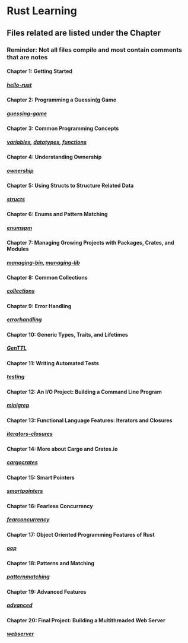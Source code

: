 # Rust Learning
## Files related are listed under the Chapter
### Reminder: Not all files compile and most contain comments that are notes
#### Chapter 1: Getting Started
##### [hello-rust](https://github.com/ryrysmiley/Rust_Final_Project/tree/main/RustLearning/hello-rust)
#### Chapter 2: Programming a Guessin(g Game
##### [guessing-game](https://github.com/ryrysmiley/Rust_Final_Project/tree/main/RustLearning/guessing-game)
#### Chapter 3: Common Programming Concepts
##### [variables](https://github.com/ryrysmiley/Rust_Final_Project/tree/main/RustLearning/variables), [datatypes](https://github.com/ryrysmiley/Rust_Final_Project/tree/main/RustLearning/datatypes), [functions](https://github.com/ryrysmiley/Rust_Final_Project/tree/main/RustLearning/functions)
#### Chapter 4: Understanding Ownership
##### [ownership](https://github.com/ryrysmiley/Rust_Final_Project/tree/main/RustLearning/ownership)
#### Chapter 5: Using Structs to Structure Related Data
##### [structs](https://github.com/ryrysmiley/Rust_Final_Project/tree/main/RustLearning/structs)
#### Chapter 6: Enums and Pattern Matching
##### [enumspm](https://github.com/ryrysmiley/Rust_Final_Project/tree/main/RustLearning/enumspm)
#### Chapter 7: Managing Growing Projects with Packages, Crates, and Modules
##### [managing-bin](https://github.com/ryrysmiley/Rust_Final_Project/tree/main/RustLearning/managing-bin), [managing-lib](https://github.com/ryrysmiley/Rust_Final_Project/tree/main/RustLearning/managing-lib)
#### Chapter 8: Common Collections
##### [collections](https://github.com/ryrysmiley/Rust_Final_Project/tree/main/RustLearning/collections)
#### Chapter 9: Error Handling
##### [errorhandling](https://github.com/ryrysmiley/Rust_Final_Project/tree/main/RustLearning/errorhandling)
#### Chapter 10: Generic Types, Traits, and Lifetimes
##### [GenTTL](https://github.com/ryrysmiley/Rust_Final_Project/tree/main/RustLearning/GenTTL)
#### Chapter 11: Writing Automated Tests
##### [testing](https://github.com/ryrysmiley/Rust_Final_Project/tree/main/RustLearning/testing)
#### Chapter 12: An I/O Project: Building a Command Line Program
##### [minigrep](https://github.com/ryrysmiley/Rust_Final_Project/tree/main/RustLearning/minigrep)
#### Chapter 13: Functional Language Features: Iterators and Closures
##### [iterators-closures](https://github.com/ryrysmiley/Rust_Final_Project/tree/main/RustLearning/iterators-closures)
#### Chapter 14: More about Cargo and Crates.io
##### [cargocrates](https://github.com/ryrysmiley/Rust_Final_Project/tree/main/RustLearning/cargocrates)
#### Chapter 15: Smart Pointers
##### [smartpointers](https://github.com/ryrysmiley/Rust_Final_Project/tree/main/RustLearning/smartpointers)
#### Chapter 16: Fearless Concurrency
##### [fearconcurrency](https://github.com/ryrysmiley/Rust_Final_Project/tree/main/RustLearning/fearconcurrency)
#### Chapter 17: Object Oriented Programming Features of Rust
##### [oop](https://github.com/ryrysmiley/Rust_Final_Project/tree/main/RustLearning/oop)
#### Chapter 18: Patterns and Matching
##### [patternmatching](https://github.com/ryrysmiley/Rust_Final_Project/tree/main/RustLearning/patternmatching)
#### Chapter 19: Advanced Features
##### [advanced](https://github.com/ryrysmiley/Rust_Final_Project/tree/main/RustLearning/advanced)
#### Chapter 20: Final Project: Building a Multithreaded Web Server
##### [webserver](https://github.com/ryrysmiley/Rust_Final_Project/tree/main/RustLearning/webserver)
 